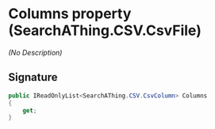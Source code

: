 # Columns property (SearchAThing.CSV.CsvFile<T>)
_(No Description)_

## Signature
```csharp
public IReadOnlyList<SearchAThing.CSV.CsvColumn> Columns
{
    get;
}
```
